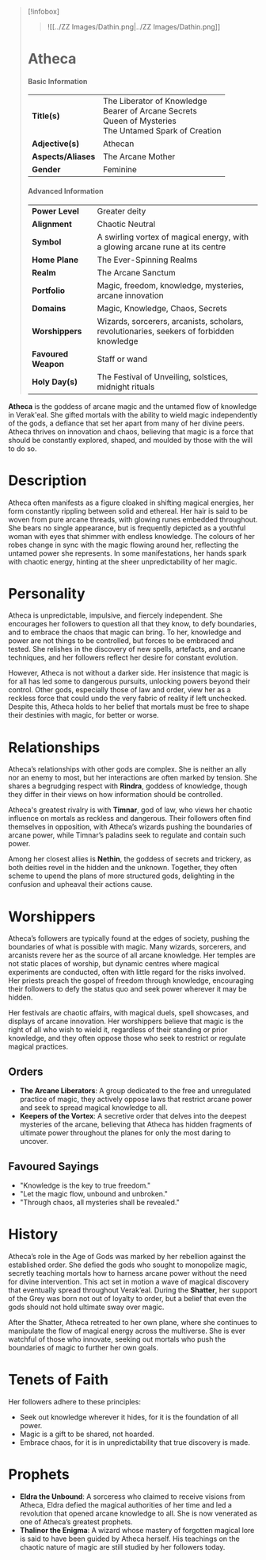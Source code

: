 > [!infobox]
> > ![[../ZZ Images/Dathin.png|../ZZ Images/Dathin.png]]  
> # Atheca
> #### Basic Information
> |  |   |
> |---|---|
> | **Title(s)** | The Liberator of Knowledge<br>Bearer of Arcane Secrets<br>Queen of Mysteries<br>The Untamed Spark of Creation |
> | **Adjective(s)** | Athecan |
> | **Aspects/Aliases** | The Arcane Mother |
> | **Gender** | Feminine |
> 
> #### Advanced Information
> |  |  | 
> | --- | --- |
> | **Power Level** | Greater deity |
> | **Alignment** | Chaotic Neutral |
> | **Symbol** | A swirling vortex of magical energy, with a glowing arcane rune at its centre |
> | **Home Plane** | The Ever-Spinning Realms |
> | **Realm** | The Arcane Sanctum |
> | **Portfolio** | Magic, freedom, knowledge, mysteries, arcane innovation |
> | **Domains** | Magic, Knowledge, Chaos, Secrets |
> | **Worshippers** | Wizards, sorcerers, arcanists, scholars, revolutionaries, seekers of forbidden knowledge |
> | **Favoured Weapon** | Staff or wand |
> | **Holy Day(s)** | The Festival of Unveiling, solstices, midnight rituals |

**Atheca** is the goddess of arcane magic and the untamed flow of knowledge in Verak'eal. She gifted mortals with the ability to wield magic independently of the gods, a defiance that set her apart from many of her divine peers. Atheca thrives on innovation and chaos, believing that magic is a force that should be constantly explored, shaped, and moulded by those with the will to do so.

# Description
Atheca often manifests as a figure cloaked in shifting magical energies, her form constantly rippling between solid and ethereal. Her hair is said to be woven from pure arcane threads, with glowing runes embedded throughout. She bears no single appearance, but is frequently depicted as a youthful woman with eyes that shimmer with endless knowledge. The colours of her robes change in sync with the magic flowing around her, reflecting the untamed power she represents. In some manifestations, her hands spark with chaotic energy, hinting at the sheer unpredictability of her magic.

# Personality
Atheca is unpredictable, impulsive, and fiercely independent. She encourages her followers to question all that they know, to defy boundaries, and to embrace the chaos that magic can bring. To her, knowledge and power are not things to be controlled, but forces to be embraced and tested. She relishes in the discovery of new spells, artefacts, and arcane techniques, and her followers reflect her desire for constant evolution.

However, Atheca is not without a darker side. Her insistence that magic is for all has led some to dangerous pursuits, unlocking powers beyond their control. Other gods, especially those of law and order, view her as a reckless force that could undo the very fabric of reality if left unchecked. Despite this, Atheca holds to her belief that mortals must be free to shape their destinies with magic, for better or worse.

# Relationships
Atheca’s relationships with other gods are complex. She is neither an ally nor an enemy to most, but her interactions are often marked by tension. She shares a begrudging respect with **Rindra**, goddess of knowledge, though they differ in their views on how information should be controlled. 

Atheca's greatest rivalry is with **Timnar**, god of law, who views her chaotic influence on mortals as reckless and dangerous. Their followers often find themselves in opposition, with Atheca’s wizards pushing the boundaries of arcane power, while Timnar’s paladins seek to regulate and contain such power.

Among her closest allies is **Nethin**, the goddess of secrets and trickery, as both deities revel in the hidden and the unknown. Together, they often scheme to upend the plans of more structured gods, delighting in the confusion and upheaval their actions cause.

# Worshippers
Atheca’s followers are typically found at the edges of society, pushing the boundaries of what is possible with magic. Many wizards, sorcerers, and arcanists revere her as the source of all arcane knowledge. Her temples are not static places of worship, but dynamic centres where magical experiments are conducted, often with little regard for the risks involved. Her priests preach the gospel of freedom through knowledge, encouraging their followers to defy the status quo and seek power wherever it may be hidden.

Her festivals are chaotic affairs, with magical duels, spell showcases, and displays of arcane innovation. Her worshippers believe that magic is the right of all who wish to wield it, regardless of their standing or prior knowledge, and they often oppose those who seek to restrict or regulate magical practices.

## Orders
- **The Arcane Liberators**: A group dedicated to the free and unregulated practice of magic, they actively oppose laws that restrict arcane power and seek to spread magical knowledge to all.
- **Keepers of the Vortex**: A secretive order that delves into the deepest mysteries of the arcane, believing that Atheca has hidden fragments of ultimate power throughout the planes for only the most daring to uncover.

## Favoured Sayings
- "Knowledge is the key to true freedom."
- "Let the magic flow, unbound and unbroken."
- "Through chaos, all mysteries shall be revealed."

# History
Atheca’s role in the Age of Gods was marked by her rebellion against the established order. She defied the gods who sought to monopolize magic, secretly teaching mortals how to harness arcane power without the need for divine intervention. This act set in motion a wave of magical discovery that eventually spread throughout Verak’eal. During the **Shatter**, her support of the Grey was born not out of loyalty to order, but a belief that even the gods should not hold ultimate sway over magic.

After the Shatter, Atheca retreated to her own plane, where she continues to manipulate the flow of magical energy across the multiverse. She is ever watchful of those who innovate, seeking out mortals who push the boundaries of magic to further her own goals.

# Tenets of Faith
Her followers adhere to these principles:
- Seek out knowledge wherever it hides, for it is the foundation of all power.
- Magic is a gift to be shared, not hoarded.
- Embrace chaos, for it is in unpredictability that true discovery is made.

# Prophets
- **Eldra the Unbound**: A sorceress who claimed to receive visions from Atheca, Eldra defied the magical authorities of her time and led a revolution that opened arcane knowledge to all. She is now venerated as one of Atheca’s greatest prophets.
- **Thalinor the Enigma**: A wizard whose mastery of forgotten magical lore is said to have been guided by Atheca herself. His teachings on the chaotic nature of magic are still studied by her followers today.